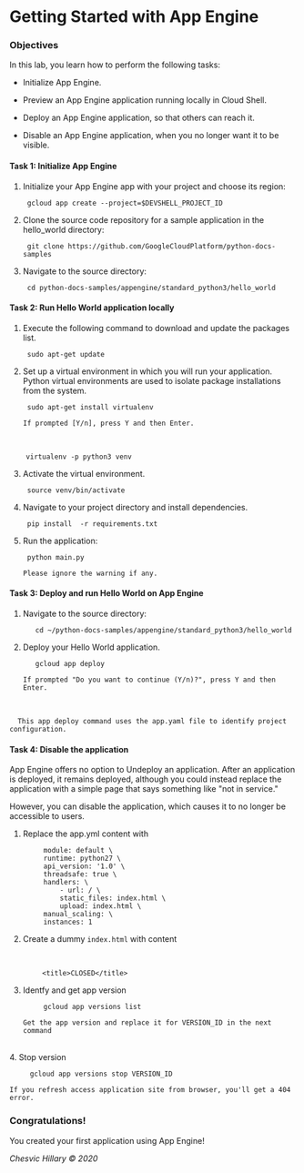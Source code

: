 # Getting Started with App Engine


### Objectives
In this lab, you learn how to perform the following tasks:

- Initialize App Engine.

- Preview an App Engine application running locally in Cloud Shell.

- Deploy an App Engine application, so that others can reach it.

- Disable an App Engine application, when you no longer want it to be visible.

#### Task 1: Initialize App Engine

1. Initialize your App Engine app with your project and choose its region:

        gcloud app create --project=$DEVSHELL_PROJECT_ID
    
    
2. Clone the source code repository for a sample application in the hello_world directory:

        git clone https://github.com/GoogleCloudPlatform/python-docs-samples

3. Navigate to the source directory:

        cd python-docs-samples/appengine/standard_python3/hello_world
    
#### Task 2: Run Hello World application locally

1. Execute the following command to download and update the packages list.

        sudo apt-get update
    
2. Set up a virtual environment in which you will run your application. Python virtual environments are used to isolate package installations from the system.

        sudo apt-get install virtualenv
    
    ``` If prompted [Y/n], press Y and then Enter. ```
 <br/>   
        
        virtualenv -p python3 venv
    
3. Activate the virtual environment.

        source venv/bin/activate
    
4. Navigate to your project directory and install dependencies.

        pip install  -r requirements.txt
    
5. Run the application:

        python main.py
    
    ``` Please ignore the warning if any. ```
   
  #### Task 3: Deploy and run Hello World on App Engine
  
  1. Navigate to the source directory:
  
            cd ~/python-docs-samples/appengine/standard_python3/hello_world
  
  2. Deploy your Hello World application. 
  
            gcloud app deploy
      
      
      ``` If prompted "Do you want to continue (Y/n)?", press Y and then Enter. ```
 <br/>

      This app deploy command uses the app.yaml file to identify project configuration.
      
      
#### Task 4: Disable the application
      
App Engine offers no option to Undeploy an application. After an application is deployed, it remains deployed, although you could instead replace the application with a simple page that says something like "not in service."

However, you can disable the application, which causes it to no longer be accessible to users. 

1. Replace the app.yml content with
    
            module: default \
            runtime: python27 \
            api_version: '1.0' \
            threadsafe: true \
            handlers: \
                - url: / \
                static_files: index.html \
                upload: index.html \
            manual_scaling: \ 
            instances: 1
  
2. Create a dummy ```index.html``` with content
<br>
        
            <title>CLOSED</title>
    
3. Identfy and get app version

            gcloud app versions list
    
    ```Get the app version and replace it for VERSION_ID in the next command```
<br />  
4. Stop version

         gcloud app versions stop VERSION_ID
    
   ``` If you refresh access application site from browser, you'll get a 404 error. ```
   
### Congratulations!
You created your first application using App Engine!

<em>Chesvic Hillary &copy; 2020 </em>
   
  
  

    
